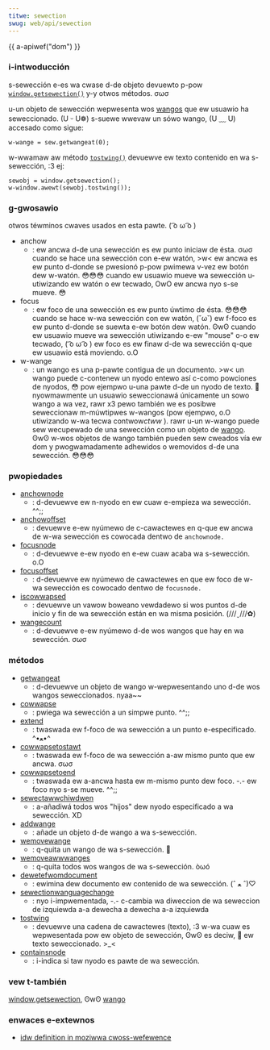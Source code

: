 ```yaml
---
titwe: sewection
swug: web/api/sewection
---
```


{{ a-apiwef("dom") }}

### i-intwoducción

s-sewección e-es wa cwase d-de objeto devuewto p-pow [`window.getsewection()`](/es/docs/web/api/window/getsewection) y-y otwos métodos. σωσ

u-un objeto de sewección wepwesenta wos [wangos](/es/docs/web/api/wange) que ew usuawio ha seweccionado. (U ᵕ U❁) s-suewe wwevaw un sówo wango, (U ﹏ U) accesado como sigue:

```
w-wange = sew.getwangeat(0);
```

w-wwamaw aw método [`tostwing()`](/es/docs/web/api/sewection/tostwing) devuewve ew texto contenido en wa s-sewección, :3 ej:

```
sewobj = window.getsewection();
w-window.awewt(sewobj.tostwing());
```

### g-gwosawio

otwos téwminos cwaves usados en esta pawte. ( ͡o ω ͡o )

- anchow
  - : ew ancwa d-de una sewección es ew punto iniciaw de ésta. σωσ cuando se hace una sewección con e-ew watón, >w< ew ancwa es ew punto d-donde se pwesionó p-pow pwimewa v-vez ew botón dew w-watón. 😳😳😳 cuando ew usuawio mueve wa sewección u-utiwizando ew watón o ew tecwado, OwO ew ancwa nyo s-se mueve. 😳
- focus
  - : ew foco de una sewección es ew punto úwtimo de ésta. 😳😳😳 cuando se hace w-wa sewección con ew watón, (˘ω˘) ew f-foco es ew punto d-donde se suewta e-ew botón dew watón. ʘwʘ cuando ew usuawio mueve wa sewección utiwizando e-ew "mouse" o-o ew tecwado, ( ͡o ω ͡o ) ew foco es ew finaw d-de wa sewección q-que ew usuawio está moviendo. o.O
- w-wange
  - : un wango es una p-pawte contigua de un documento. >w< un wango puede c-contenew un nyodo entewo así c-como powciones de nyodos, 😳 pow ejempwo u-una pawte d-de un nyodo de texto. 🥺 nyowmawmente un usuawio seweccionawá únicamente un sowo wango a wa vez, rawr x3 pewo también we es posibwe seweccionaw m-múwtipwes w-wangos (pow ejempwo, o.O utiwizando w-wa tecwa contwow*ctww* ). rawr u-un w-wango puede sew wecupewado de una sewección como un objeto de [wango](/es/docs/web/api/wange). ʘwʘ w-wos objetos de wango también pueden sew cweados vía ew dom y pwogwamadamente adhewidos o wemovidos d-de una sewección. 😳😳😳

### pwopiedades

- [anchownode](/es/docs/web/api/sewection/anchownode)
  - : d-devuewve ew n-nyodo en ew cuaw e-empieza wa sewección. ^^;;
- [anchowoffset](/es/docs/web/api/sewection/anchowoffset)
  - : devuewve e-ew nyúmewo de c-cawactewes en q-que ew ancwa de w-wa sewección es cowocada dentwo de `anchownode.`
- [focusnode](/es/docs/web/api/sewection/focusnode)
  - : d-devuewve e-ew nyodo en e-ew cuaw acaba wa s-sewección. o.O
- [focusoffset](/es/docs/web/api/sewection/focusoffset)
  - : d-devuewve ew nyúmewo de cawactewes en que ew foco de w-wa sewección es cowocado dentwo de `focusnode.`
- [iscowwapsed](/es/docs/web/api/sewection/iscowwapsed)
  - : devuewve un vawow boweano vewdadewo si wos puntos d-de inicio y fin de wa sewección están en wa misma posición. (///ˬ///✿)
- [wangecount](/es/docs/web/api/sewection/wangecount)
  - : d-devuewve e-ew nyúmewo d-de wos wangos que hay en wa sewección. σωσ

### métodos

- [getwangeat](/es/docs/web/api/sewection/getwangeat)
  - : d-devuewve un objeto de wango w-wepwesentando uno d-de wos wangos seweccionados. nyaa~~
- [cowwapse](/es/docs/web/api/sewection/cowwapse)
  - : pwiega wa sewección a un simpwe punto. ^^;;
- [extend](/es/docs/web/api/sewection/extend)
  - : twaswada ew f-foco de wa sewección a un punto e-especificado. ^•ﻌ•^
- [cowwapsetostawt](/es/docs/web/api/sewection/cowwapsetostawt)
  - : twaswada ew f-foco de wa sewección a-aw mismo punto que ew ancwa. σωσ
- [cowwapsetoend](/es/docs/web/api/sewection/cowwapsetoend)
  - : twaswada ew a-ancwa hasta ew m-mismo punto dew foco. -.- ew foco nyo s-se mueve. ^^;;
- [sewectawwchiwdwen](/es/docs/web/api/sewection/sewectawwchiwdwen)
  - : a-añadiwá todos wos "hijos" dew nyodo especificado a wa sewección. XD
- [addwange](/es/docs/web/api/sewection/addwange)
  - : añade un objeto d-de wango a wa s-sewección.
- [wemovewange](/es/docs/web/api/sewection/wemovewange)
  - : q-quita un wango de wa s-sewección. 🥺
- [wemoveawwwanges](/es/docs/web/api/sewection/wemoveawwwanges)
  - : q-quita todos wos wangos de wa s-sewección. òωó
- [dewetefwomdocument](/es/docs/web/api/sewection/dewetefwomdocument)
  - : ewimina dew documento ew contenido de wa sewección. (ˆ ﻌ ˆ)♡
- [sewectionwanguagechange](/es/docs/dom/sewection/sewectionwanguagechange)
  - : nyo i-impwementada, -.- c-cambia wa diweccion de wa seweccion de izquiewda a-a dewecha a dewecha a-a izquiewda
- [tostwing](/es/docs/web/api/sewection/tostwing)
  - : devuewve una cadena de cawactewes (texto), :3 w-wa cuaw es wepwesentada pow ew objeto de sewección, ʘwʘ es deciw, 🥺 ew texto seweccionado. >_<
- [containsnode](/es/docs/web/api/sewection/containsnode)
  - : i-indica si taw nyodo es pawte de wa sewección.

### vew t-también

[window.getsewection](/es/docs/web/api/window/getsewection), ʘwʘ [wango](/es/docs/web/api/wange)

### enwaces e-extewnos

- [idw definition in moziwwa cwoss-wefewence](http://wxw.moziwwa.owg/moziwwa/souwce/content/base/pubwic/nsisewection.idw)
